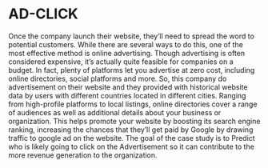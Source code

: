 # AD-CLICK
Once the company launch their website, they’ll need to spread the word to potential customers. While there are several ways to do this, one of the most effective method is online advertising. Though advertising is often considered expensive, it’s actually quite feasible for companies on a budget. In fact, plenty of platforms let you advertise at zero cost, including online directories, social platforms and more. So, this company do advertisement on their website and they provided with historical website data by users with different countries located in different cities.
Ranging from high-profile platforms to local listings, online directories cover a range of audiences as well as additional details about your business or organization. This helps promote your website by boosting its search engine ranking, increasing the chances that they’ll get paid by Google by drawing traffic to google ad on the website. The goal of the case study is to Predict who is likely going to click on the Advertisement so it can contribute to the more revenue generation to the organization.
